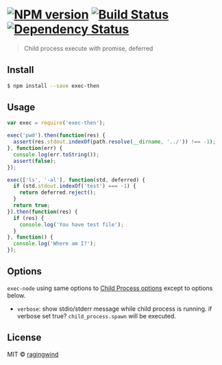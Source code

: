 #  [![NPM version][npm-image]][npm-url] [![Build Status][travis-image]][travis-url] [![Dependency Status][daviddm-url]][daviddm-image]

> Child process execute with promise, deferred


## Install

```sh
$ npm install --save exec-then
```


## Usage

```js
var exec = require('exec-then');

exec('pwd').then(function(res) {
  assert(res.stdout.indexOf(path.resolve(__dirname, '../')) !== -1);
}, function(err) {
  console.log(err.toString());
  assert(false);
});

exec(['ls', '-al'], function(std, deferred) {
  if (std.stdout.indexOf('test') === -1) {
    return deferred.reject();
  }
  return true;
}).then(function(res) {
  if (res) {
    console.log('You have test file');
  }
}, function() {
  console.log('Where am I?');
});
```

## Options

`exec-node` using same options to [Child Process options](http://goo.gl/axu96) except to options below.

- `verbose`: show stdio/stderr message while child process is running. if verbose set true? `child_process.spawn` will be executed.

## License

MIT © [ragingwind](http://ragingwind.me)


[npm-url]: https://npmjs.org/package/exec-then
[npm-image]: https://badge.fury.io/js/exec-then.svg
[travis-url]: https://travis-ci.org/ragingwind/exec-then
[travis-image]: https://travis-ci.org/ragingwind/exec-then.svg?branch=master
[daviddm-url]: https://david-dm.org/ragingwind/exec-then.svg?theme=shields.io
[daviddm-image]: https://david-dm.org/ragingwind/exec-then
